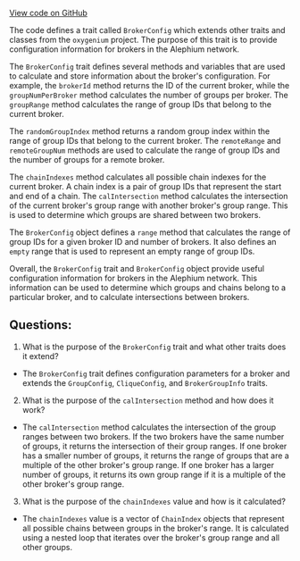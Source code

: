 [View code on GitHub](https://github.com/oxygenium/oxygenium/protocol/src/main/scala/org/oxygenium/protocol/config/BrokerConfig.scala)

The code defines a trait called `BrokerConfig` which extends other traits and classes from the `oxygenium` project. The purpose of this trait is to provide configuration information for brokers in the Alephium network. 

The `BrokerConfig` trait defines several methods and variables that are used to calculate and store information about the broker's configuration. For example, the `brokerId` method returns the ID of the current broker, while the `groupNumPerBroker` method calculates the number of groups per broker. The `groupRange` method calculates the range of group IDs that belong to the current broker. 

The `randomGroupIndex` method returns a random group index within the range of group IDs that belong to the current broker. The `remoteRange` and `remoteGroupNum` methods are used to calculate the range of group IDs and the number of groups for a remote broker. 

The `chainIndexes` method calculates all possible chain indexes for the current broker. A chain index is a pair of group IDs that represent the start and end of a chain. The `calIntersection` method calculates the intersection of the current broker's group range with another broker's group range. This is used to determine which groups are shared between two brokers. 

The `BrokerConfig` object defines a `range` method that calculates the range of group IDs for a given broker ID and number of brokers. It also defines an `empty` range that is used to represent an empty range of group IDs. 

Overall, the `BrokerConfig` trait and `BrokerConfig` object provide useful configuration information for brokers in the Alephium network. This information can be used to determine which groups and chains belong to a particular broker, and to calculate intersections between brokers.
## Questions: 
 1. What is the purpose of the `BrokerConfig` trait and what other traits does it extend?
- The `BrokerConfig` trait defines configuration parameters for a broker and extends the `GroupConfig`, `CliqueConfig`, and `BrokerGroupInfo` traits.

2. What is the purpose of the `calIntersection` method and how does it work?
- The `calIntersection` method calculates the intersection of the group ranges between two brokers. If the two brokers have the same number of groups, it returns the intersection of their group ranges. If one broker has a smaller number of groups, it returns the range of groups that are a multiple of the other broker's group range. If one broker has a larger number of groups, it returns its own group range if it is a multiple of the other broker's group range.

3. What is the purpose of the `chainIndexes` value and how is it calculated?
- The `chainIndexes` value is a vector of `ChainIndex` objects that represent all possible chains between groups in the broker's range. It is calculated using a nested loop that iterates over the broker's group range and all other groups.